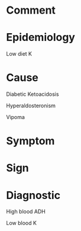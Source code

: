 # Comment

# Epidemiology

Low diet K

# Cause

Diabetic Ketoacidosis

Hyperaldosteronism

Vipoma

# Symptom

# Sign

# Diagnostic

High blood ADH

Low blood K
